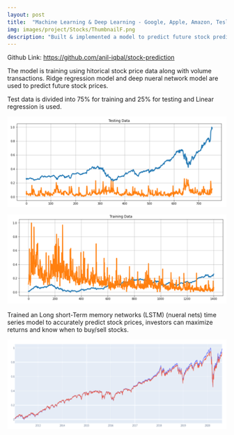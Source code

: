 ```yaml
---
layout: post
title:  "Machine Learning & Deep Learning - Google, Apple, Amazon, Tesla & SP500 Stocks Prediction"
img: images/project/Stocks/ThumbnailF.png
description: "Built & implemented a model to predict future stock predicitons of Google, Apple, Amazon, SP500, Tesla."
---
```

Github Link: https://github.com/anil-iqbal/stock-prediction

The model is training  using hitorical stock price data along with volume transactions. Ridge regression model and deep nueral network model are used to predict future stock prices. 

Test data is divided into 75% for training and 25% for testing and Linear regression is used. 

![](/images/project/Stocks/TestData.PNG)

![](/images/project/Stocks/TrainingData.PNG)


Trained an Long short-Term memory networks (LSTM) (nueral nets) time series model to accurately predict stock prices, investors can maximize returns and know when to buy/sell stocks.

![](/images/project/Stocks/Graph.PNG)

